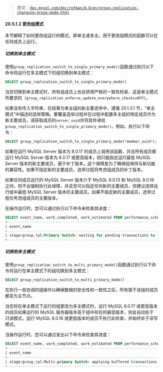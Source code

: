 > 原文：[`dev.mysql.com/doc/refman/8.0/en/group-replication-changing-group-mode.html`](https://dev.mysql.com/doc/refman/8.0/en/group-replication-changing-group-mode.html)

#### 20.5.1.2 更改组模式

本节解释了如何更改组运行的模式，即单主或多主。用于更改组模式的函数可以在任何成员上运行。

##### 切换到单主模式

使用`group_replication_switch_to_single_primary_mode()`函数通过执行以下命令将运行在多主模式下的组切换到单主模式：

```sql
SELECT group_replication_switch_to_single_primary_mode()
```

当您切换到单主模式时，所有组成员上也会禁用严格的一致性检查，这是单主模式所要求的（`group_replication_enforce_update_everywhere_checks=OFF`）。

如果没有传入字符串，在结果为单主组的新主要选举中，遵循 20.1.3.1 节，“单主模式”中描述的选举策略。要覆盖选举过程并在过程中配置多主组的特定成员作为新主要成员，请获取成员的`server_uuid`并将其传递给`group_replication_switch_to_single_primary_mode()`。例如，执行以下命令：

```sql
SELECT group_replication_switch_to_single_primary_mode(*member_uuid*);
```

如果在运行 MySQL Server 版本为 8.0.17 的成员上调用该函数，并且所有成员都运行 MySQL Server 版本为 8.0.17 或更高版本，则只能指定运行最低 MySQL Server 版本的新主要成员，基于补丁版本。这个保障是为了确保组保持与新功能的兼容性。如果不指定新的主要成员，选举过程将考虑组成员的补丁版本。

如果任何成员运行的 MySQL Server 版本介于 MySQL 8.0.13 和 MySQL 8.0.16 之间，则不会强制执行此保障，并且您可以指定任何新的主要成员，但建议选择运行组中最低 MySQL Server 版本的主要成员。如果不指定新的主要成员，选举过程仅考虑组成员的主要版本。

在操作运行时，您可以通过执行以下命令来检查其进度：

```sql
SELECT event_name, work_completed, work_estimated FROM performance_schema.events_stages_current WHERE event_name LIKE "%stage/group_rpl%";
+----------------------------------------------------------------------------+----------------+----------------+
| event_name                                                                 | work_completed | work_estimated |
+----------------------------------------------------------------------------+----------------+----------------+
| stage/group_rpl/Primary Switch: waiting for pending transactions to finish |              4 |             20 |
+----------------------------------------------------------------------------+----------------+----------------+
```

##### 切换到多主模式

使用`group_replication_switch_to_multi_primary_mode()`函数通过执行以下命令将运行在单主模式下的组切换到多主模式：

```sql
SELECT group_replication_switch_to_multi_primary_mode()
```

在执行一些协调的组操作以确保数据的安全性和一致性之后，所有属于该组的成员都变为主节点。

当您将在单主模式下运行的组更改为多主模式时，运行 MySQL 8.0.17 或更高版本的成员如果运行的 MySQL 服务器版本高于组中存在的最低版本，则会自动处于只读模式。运行 MySQL 8.0.16 或更低版本的成员不执行此检查，并始终处于读写模式。

当操作运行时，您可以通过发出以下命令来检查其进度：

```sql
SELECT event_name, work_completed, work_estimated FROM performance_schema.events_stages_current WHERE event_name LIKE "%stage/group_rpl%";
+----------------------------------------------------------------------+----------------+----------------+
| event_name                                                           | work_completed | work_estimated |
+----------------------------------------------------------------------+----------------+----------------+
| stage/group_rpl/Multi-primary Switch: applying buffered transactions |              0 |              1 |
+----------------------------------------------------------------------+----------------+----------------+
```

